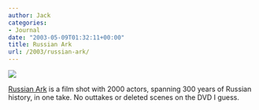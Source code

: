 ```yaml
---
author: Jack
categories:
- Journal
date: "2003-05-09T01:32:11+00:00"
title: Russian Ark
url: /2003/russian-ark/
---
```


![][1]

[Russian Ark][2] is a film shot with 2000 actors, spanning 300 years of Russian history, in one take. No outtakes or deleted scenes on the DVD I guess.

 [1]: images/blog/russianark.jpg
 [2]: http://web.archive.org/web/20030407233255/http://www.wellspring.com:80/russianark/home.html